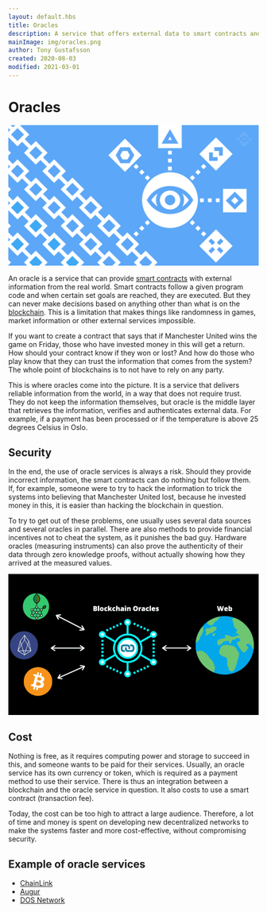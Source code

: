 ```yaml
---
layout: default.hbs
title: Oracles
description: A service that offers external data to smart contracts and blockchains in a reliable way.
mainImage: img/oracles.png
author: Tony Gustafsson
created: 2020-08-03
modified: 2021-03-01
---
```


# Oracles

![Oracles](../img/oracles.png 'Oracles')

An oracle is a service that can provide [smart contracts](/technology/smart-contracts.html) with external information from the real world. Smart contracts follow a given program code and when certain set goals are reached, they are executed. But they can never make decisions based on anything other than what is on the [blockchain](/technology/blockchains.html). This is a limitation that makes things like randomness in games, market information or other external services impossible.

If you want to create a contract that says that if Manchester United wins the game on Friday, those who have invested money in this will get a return. How should your contract know if they won or lost? And how do those who play know that they can trust the information that comes from the system? The whole point of blockchains is to not have to rely on any party.

This is where oracles come into the picture. It is a service that delivers reliable information from the world, in a way that does not require trust. They do not keep the information themselves, but oracle is the middle layer that retrieves the information, verifies and authenticates external data. For example, if a payment has been processed or if the temperature is above 25 degrees Celsius in Oslo.

## Security

In the end, the use of oracle services is always a risk. Should they provide incorrect information, the smart contracts can do nothing but follow them. If, for example, someone were to try to hack the information to trick the systems into believing that Manchester United lost, because he invested money in this, it is easier than hacking the blockchain in question.

To try to get out of these problems, one usually uses several data sources and several oracles in parallel. There are also methods to provide financial incentives not to cheat the system, as it punishes the bad guy. Hardware oracles (measuring instruments) can also prove the authenticity of their data through zero knowledge proofs, without actually showing how they arrived at the measured values.

![Informationsflöde för orakel](../img/oracles-info.png 'Informationsflöde för orakel')

## Cost

Nothing is free, as it requires computing power and storage to succeed in this, and someone wants to be paid for their services. Usually, an oracle service has its own currency or token, which is required as a payment method to use their service. There is thus an integration between a blockchain and the oracle service in question. It also costs to use a smart contract (transaction fee).

Today, the cost can be too high to attract a large audience. Therefore, a lot of time and money is spent on developing new decentralized networks to make the systems faster and more cost-effective, without compromising security.

## Example of oracle services

-   [ChainLink](https://chain.link/)
-   [Augur](https://augur.net/)
-   [DOS Network](https://dos.network/)
